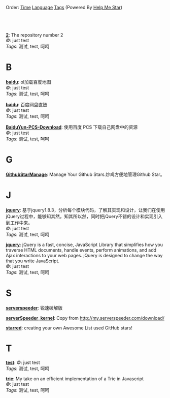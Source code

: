 Order: [Time](https://github.com/ttionya/test/blob/master/README.md) [Language](https://github.com/ttionya/test/blob/master/README-LANGUAGE.md) [Tags](https://github.com/ttionya/test/blob/master/README-TAGS.md)  (Powered By [Help Me Star](https://github.com/ttionya/help-me-star))

<br>

# #

[**2**](https://github.com/m8w/2): The repository number 2  
*©*: just test  
*Tags*: 测试, test, 呵呵

# B

[**baidu**](https://github.com/shitao1988/baidu): ol加载百度地图  
*©*: just test  
*Tags*: 测试, test, 呵呵

[**baidu**](https://github.com/xiuluo/baidu): 百度网盘直链  
*©*: just test  
*Tags*: 测试, test, 呵呵

[**BaiduYun-PCS-Download**](https://github.com/ttionya/BaiduYun-PCS-Download): 使用百度 PCS 下载自己网盘中的资源  
*©*: just test  
*Tags*: 测试, test, 呵呵

# G

[**GithubStarManage**](https://github.com/golmic/GithubStarManage): Manage Your Github Stars.炒鸡方便地管理Github Star。  


# J

[**jquery**](https://github.com/360code/jquery): 基于jquery1.8.3，分析每个模块代码，了解其实现和设计，让我们在使用jQuery过程中，能够知其然，知其所以然，同时把jQuery不错的设计和实现引入到工作中来。  
*©*: just test  
*Tags*: 测试, test, 呵呵

[**jquery**](https://github.com/davemerwin/jquery): jQuery is a fast, concise, JavaScript Library that simplifies how you traverse HTML documents, handle events, perform animations, and add Ajax interactions to your web pages. jQuery is designed to change the way that you write JavaScript.  
*©*: just test  
*Tags*: 测试, test, 呵呵

# S

[**serverspeeder**](https://github.com/91yun/serverspeeder): 锐速破解版  


[**serverSpeeder_kernel**](https://github.com/0oVicero0/serverSpeeder_kernel): Copy from http://my.serverspeeder.com/download/  


[**starred**](https://github.com/maguowei/starred): creating your own Awesome List used GitHub stars!  


# T

[**test**](https://github.com/ttionya/test): *©*: just test  
*Tags*: 测试, test, 呵呵

[**trie**](https://github.com/mikedeboer/trie): My take on an efficient implementation of a Trie in Javascript  
*©*: just test  
*Tags*: 测试, test, 呵呵

